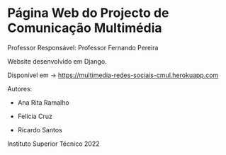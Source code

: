 # Página Web do Projecto de Comunicação Multimédia

Professor Responsável: Professor Fernando Pereira

Website desenvolvido em Django.

Disponível em -> https://multimedia-redes-sociais-cmul.herokuapp.com

Autores:

- Ana Rita Ramalho

- Felícia Cruz

- Ricardo Santos

Instituto Superior Técnico 2022
